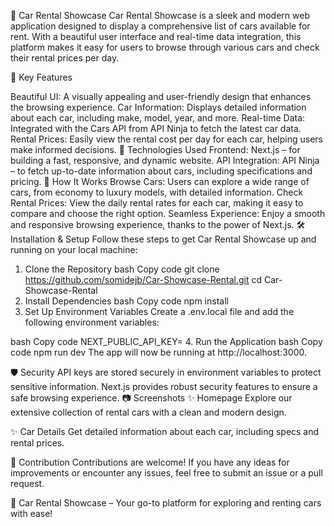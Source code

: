 🚗 Car Rental Showcase
Car Rental Showcase is a sleek and modern web application designed to display a comprehensive list of cars available for rent. With a beautiful user interface and real-time data integration, this platform makes it easy for users to browse through various cars and check their rental prices per day.

🌟 Key Features

Beautiful UI: A visually appealing and user-friendly design that enhances the browsing experience.
Car Information: Displays detailed information about each car, including make, model, year, and more.
Real-time Data: Integrated with the Cars API from API Ninja to fetch the latest car data.
Rental Prices: Easily view the rental cost per day for each car, helping users make informed decisions.
🚀 Technologies Used
Frontend: Next.js – for building a fast, responsive, and dynamic website.
API Integration: API Ninja – to fetch up-to-date information about cars, including specifications and pricing.
📖 How It Works
Browse Cars: Users can explore a wide range of cars, from economy to luxury models, with detailed information.
Check Rental Prices: View the daily rental rates for each car, making it easy to compare and choose the right option.
Seamless Experience: Enjoy a smooth and responsive browsing experience, thanks to the power of Next.js.
🛠️ Installation & Setup
Follow these steps to get Car Rental Showcase up and running on your local machine:

1. Clone the Repository
bash
Copy code
git clone https://github.com/somidejb/Car-Showcase-Rental.git
cd Car-Showcase-Rental
2. Install Dependencies
bash
Copy code
npm install
3. Set Up Environment Variables
Create a .env.local file and add the following environment variables:

bash
Copy code
NEXT_PUBLIC_API_KEY=<your-api-ninja-key>
4. Run the Application
bash
Copy code
npm run dev
The app will now be running at http://localhost:3000.

🛡️ Security
API keys are stored securely in environment variables to protect sensitive information.
Next.js provides robust security features to ensure a safe browsing experience.
📷 Screenshots
✨ Homepage
Explore our extensive collection of rental cars with a clean and modern design.

✨ Car Details
Get detailed information about each car, including specs and rental prices.

🤝 Contribution
Contributions are welcome! If you have any ideas for improvements or encounter any issues, feel free to submit an issue or a pull request.

🚀 Car Rental Showcase – Your go-to platform for exploring and renting cars with ease!
